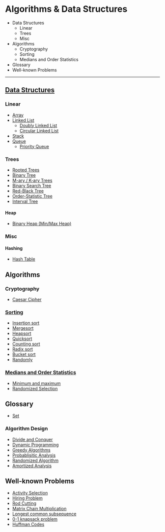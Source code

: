 # Algorithms & Data Structures

* Data Structures
    * Linear
    * Trees
    * Misc
* Algorithms
    * Cryptography
    * Sorting
    * Medians and Order Statistics
* Glossary
* Well-known Problems

---

## [Data Structures](ds)

### Linear

* [Array](ds/linear/array)
* [Linked List](ds/linear/linked-list)
    * [Doubly Linked List](ds/linear/linked-list/doubly)
    * [Circular Linked List](ds/linear/linked-list/circular)
* [Stack](ds/linear/stack)
* [Queue](ds/linear/queue)
    * [Priority Queue](ds/linear/queue/priority-queue)

### Trees

* [Rooted Trees](ds/trees)
* [Binary Tree](ds/trees/binary-tree)
* [M-ary / K-ary Trees](ds/trees/m-ary)
* [Binary Search Tree](ds/trees/bst)
* [Red-Black Tree](ds/trees/red-black-tree)
* [Order-Statistic Tree](ds/trees/order-statistic-tree)
* [Interval Tree](ds/trees/interval-tree)

#### Heap

* [Binary Heap (Min/Max Heap)](ds/trees/heap/binary-heap)

### Misc

#### Hashing

* [Hash Table](ds/hashing/hash-table)

## Algorithms

### Cryptography

* [Caesar Cipher](crypto/caesar)

### [Sorting](sorting)

* [Insertion sort](sorting/insertion_sort)
* [Mergesort](sorting/mergesort)
* [Heapsort](sorting/heapsort)
* [Quicksort](sorting/quicksort)
* [Counting sort](sorting/counting_sort)
* [Radix sort](sorting/radix_sort)
* [Bucket sort](sorting/bucket_sort)
* [Randomly](sorting/randomly)

### [Medians and Order Statistics](statistics)

* [Minimum and maximum](statistics/min-max)
* [Randomized Selection](statistics/randomized-selection)

## Glossary

* [Set](ds/set)

### Algorithm Design

* [Divide and Conquer](glossary/dq.md)
* [Dynamic Programming](glossary/dynamic-programming.md)
* [Greedy Algorithms](glossary/greedy-algorithms)
* [Probablisitic Analysis](glossary/probabilistic-analysis.md)
* [Randomized Algorithm](glossary/randomized-algo.md)
* [Amortized Analysis](glossary/amortized-analysis)

## Well-known Problems

* [Activity Selection](problems/activity-selection)
* [Hiring Problem](problems/hiring)
* [Rod Cutting](problems/rod-cutting)
* [Matrix Chain Multiplication](problems/matrix-chain-mult)
* [Longest common subsequence](problems/lcs)
* [0-1 knapsack problem](problems/0-1-knapsack)
* [Huffman Codes](problems/huffman-codes)
